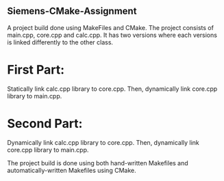 ## Siemens-CMake-Assignment
A project build done using MakeFiles and CMake.
The project consists of main.cpp, core.cpp and calc.cpp. It has two versions where each versions is linked differently to the other class.

# First Part:
Statically link calc.cpp library to core.cpp. Then, dynamically link core.cpp library to main.cpp.

# Second Part:
Dynamically link calc.cpp library to core.cpp. Then, dynamically link core.cpp library to main.cpp.

The project build is done using both hand-written Makefiles and automatically-written Makefiles using CMake.
